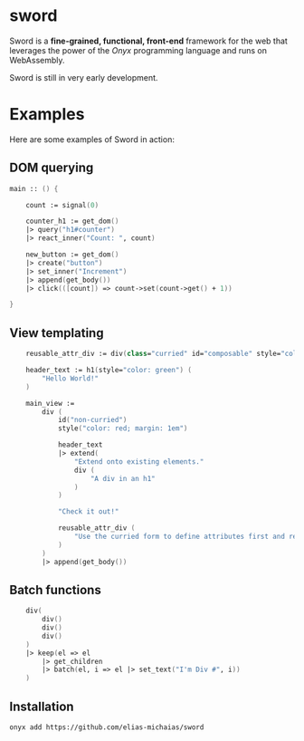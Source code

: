 # sword
Sword is a **fine-grained, functional, front-end** framework for the web that leverages the power of the *Onyx* programming language and runs on WebAssembly.

Sword is still in very early development.

# Examples
Here are some examples of Sword in action:

## DOM querying
```fsharp
main :: () {

    count := signal(0)

    counter_h1 := get_dom()
    |> query("h1#counter")
    |> react_inner("Count: ", count)

    new_button := get_dom()
    |> create("button")
    |> set_inner("Increment")
    |> append(get_body())
    |> click(([count]) => count->set(count->get() + 1))

}
```

## View templating
```fsharp
    reusable_attr_div := div(class="curried" id="composable" style="color: blue")

    header_text := h1(style="color: green") (
        "Hello World!"
    )

    main_view :=
        div (
            id("non-curried")
            style("color: red; margin: 1em")

            header_text
            |> extend(
                "Extend onto existing elements."
                div (
                    "A div in an h1"
                )
            )

            "Check it out!"

            reusable_attr_div (
                "Use the curried form to define attributes first and reuse them!"
            )
        )
        |> append(get_body())
```

## Batch functions
```fsharp
    div(
        div()
        div()
        div()
    )
    |> keep(el => el
        |> get_children
        |> batch(el, i => el |> set_text("I'm Div #", i))
    )
```

## Installation
`onyx add https://github.com/elias-michaias/sword`